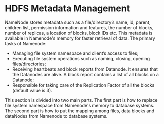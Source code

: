 # HDFS Metadata Management

NameNode stores metadata such as a file/directory’s name, id, parent, children list, permission information and features, the number of blocks, number of replicas, a location of blocks, block IDs etc. This metadata is available in Namenode's memory for faster retrieval of data. The primary tasks of Namenode:

- Managing file system namespace and client’s access to files;
- Executing file system operations such as naming, closing, opening files/directories;
- Receiving heartbeats and block reports from Datanode. It ensures that the Datanodes are alive. A block report contains a list of all blocks on a Datanode;
- Responsible for taking care of the Replication Factor of all the blocks (default value is 3).

This section is divided into two main parts. The first part is how to replace file system namespace from Namenode's memory to database systems. The second part is how to put the mapping among files, data blocks and dataNodes from Namenode to database systems.
